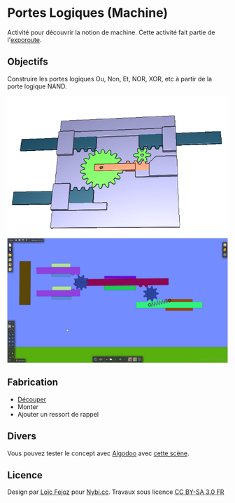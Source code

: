 # Portes Logiques (Machine)

Activité pour découvrir la notion de machine.
Cette activité fait partie de l'[exporoute](https://github.com/NYBI/exporoute).

## Objectifs

Construire les portes logiques Ou, Non, Et, NOR, XOR, etc à partir de la porte logique NAND.

![Previsulation 3D](preview-3d.png)
![Fonctionnement](mechanical-nand.png)

## Fabrication

* [Découper](activite-machine-decoupe.svg)
* Monter
* Ajouter un ressort de rappel

## Divers

Vous pouvez tester le concept avec [Algodoo](http://www.algodoo.com/download/) avec [cette scène](mechanical-nand.phz).

## Licence
Design par [Loïc Fejoz](https://github.com/loic-fejoz/) pour [Nybi.cc](https://github.com/NYBI).
Travaux sous licence [CC BY-SA 3.0 FR](https://creativecommons.org/licenses/by-sa/3.0/fr/)
